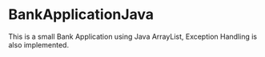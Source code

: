 # BankApplicationJava
This is a small Bank Application using Java ArrayList, Exception Handling is also implemented.

